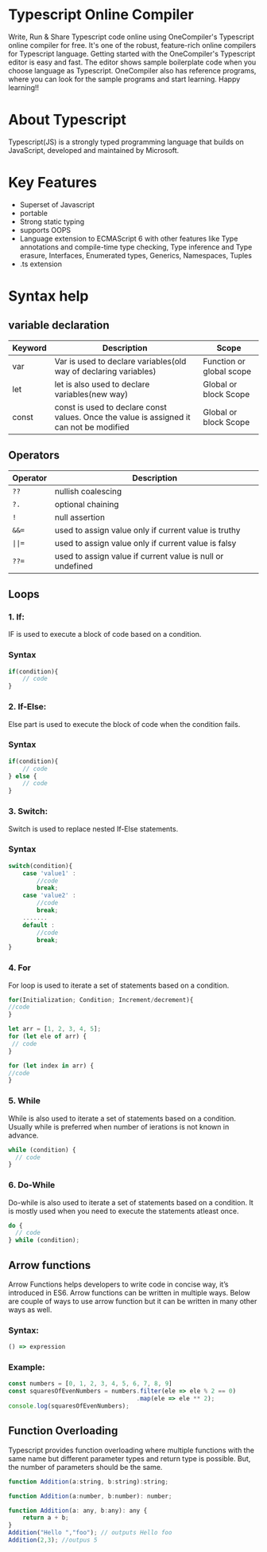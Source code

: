 # Typescript Online Compiler

Write, Run & Share Typescript code online using OneCompiler's Typescript online compiler for free. It's one of the robust, feature-rich online compilers for Typescript language. Getting started with the OneCompiler's Typescript editor is easy and fast. The editor shows sample boilerplate code when you choose language as Typescript. OneCompiler also has reference programs, where you can look for the sample programs and start learning. Happy learning!!

# About Typescript

Typescript(JS) is a strongly typed programming language that builds on JavaScript, developed and maintained by Microsoft.

# Key Features

* Superset of Javascript
* portable
* Strong static typing
* supports OOPS
* Language extension to ECMAScript 6 with other features like Type annotations and compile-time type checking, Type inference and Type erasure, Interfaces, Enumerated types, Generics, Namespaces, Tuples
* .ts extension

# Syntax help

## variable declaration

|Keyword|Description|Scope|
|----|----|----|
|var| Var is used to declare variables(old way of declaring variables)| Function or global scope|
|let| let is also used to declare variables(new way)|Global or block Scope|
|const|const is used to declare const values. Once the value is assigned it can not be modified|Global or block Scope|

## Operators

|Operator|Description|
|----|----|
|`??`|nullish coalescing|
|`?.`|optional chaining|
|`!`|null assertion|
|`&&=`| used to assign value only if current value is truthy|
|`\|\|=`| used to assign value only if current value is falsy|
|`??=`|used to assign value if current value is null or undefined|
 
## Loops
### 1. If:

IF is used to execute a block of code based on a condition. 

### Syntax

```js
if(condition){
    // code
}
```
### 2. If-Else:

Else part is used to execute the block of code when the condition fails.

### Syntax
```js
if(condition){
    // code
} else {
    // code
}
```

### 3. Switch:

Switch is used to replace nested If-Else statements.

### Syntax
```js
switch(condition){
    case 'value1' :
        //code
        break;
    case 'value2' :
        //code
        break;
    .......
    default :
        //code
        break;
}
```

### 4. For

For loop is used to iterate a set of statements based on a condition.

```js
for(Initialization; Condition; Increment/decrement){  
//code  
} 

let arr = [1, 2, 3, 4, 5];
for (let ele of arr) {
 // code
}

for (let index in arr) {
//code
}
```

### 5. While

While is also used to iterate a set of statements based on a condition. Usually while is preferred when number of ierations is not known in advance.

```js
while (condition) {  
  // code 
}  
```

### 6. Do-While
Do-while is also used to iterate a set of statements based on a condition. It is mostly used when you need to execute the statements atleast once.

```js
do {  
  // code 
} while (condition); 
```
## Arrow functions
Arrow Functions helps developers to write code in concise way, it’s introduced in ES6.
Arrow functions can be written in multiple ways. Below are couple of ways to use arrow function but it can be written in many other ways as well. 

### Syntax:

```js
() => expression
```

### Example:

```js
const numbers = [0, 1, 2, 3, 4, 5, 6, 7, 8, 9]
const squaresOfEvenNumbers = numbers.filter(ele => ele % 2 == 0)
                                    .map(ele => ele ** 2);
console.log(squaresOfEvenNumbers);
```
## Function Overloading

Typescript provides function overloading where multiple functions with the same name but different parameter types and return type is possible. But, the number of parameters should be the same.

```js
function Addition(a:string, b:string):string;

function Addition(a:number, b:number): number;

function Addition(a: any, b:any): any {
    return a + b;
}
Addition("Hello ","foo"); // outputs Hello foo
Addition(2,3); //outpus 5
```